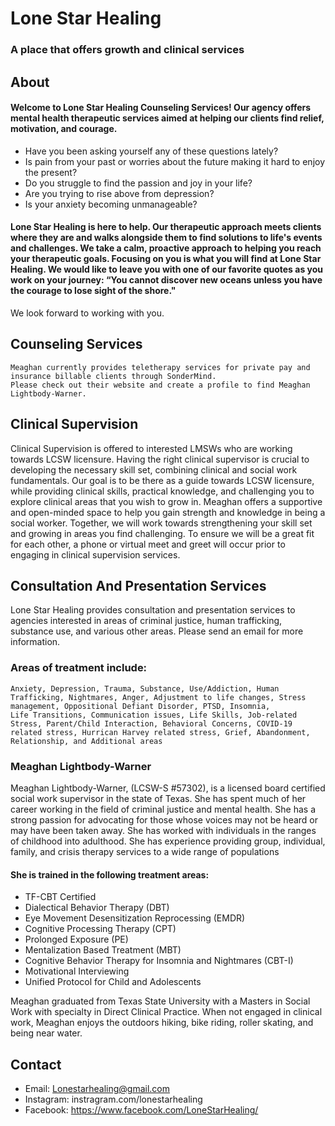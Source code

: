 # Lone Star Healing

### A place that offers growth and clinical services

## About

#### Welcome to Lone Star Healing Counseling Services! Our agency offers mental health therapeutic services aimed at helping our clients find relief, motivation, and courage.

- Have you been asking yourself any of these questions lately?
- Is pain from your past or worries about the future making it hard to enjoy the present?
- Do you struggle to find the passion and joy in your life?
- Are you trying to rise above from depression?
- Is your anxiety becoming unmanageable?

#### Lone Star Healing is here to help. Our therapeutic approach meets clients where they are and walks alongside them to find solutions to life's events and challenges. We take a calm, proactive approach to helping you reach your therapeutic goals. Focusing on you is what you will find at Lone Star Healing. We would like to leave you with one of our favorite quotes as you work on your journey: “You cannot discover new oceans unless you have the courage to lose sight of the shore."

We look forward to working with you.

## Counseling Services

    Meaghan currently provides teletherapy services for private pay and insurance billable clients through SonderMind.
    Please check out their website and create a profile to find Meaghan Lightbody-Warner.

## Clinical Supervision

Clinical Supervision is offered to interested LMSWs who are working towards LCSW licensure. Having the right clinical supervisor is crucial to developing the necessary skill set, combining clinical and social work fundamentals. Our goal is to be there as a guide towards LCSW licensure, while providing clinical skills, practical knowledge, and challenging you to explore clinical areas that you wish to grow in. Meaghan offers a supportive and open-minded space to help you gain strength and knowledge in being a social worker. Together, we will work towards strengthening your skill set and growing in areas you find challenging. To ensure we will be a great fit for each other, a phone or virtual meet and greet will occur prior to engaging in clinical supervision services.

## Consultation And Presentation Services

Lone Star Healing provides consultation and presentation services to agencies interested in areas of criminal justice, human trafficking, substance use, and various other areas. Please send an email for more information.

### Areas of treatment include:

    Anxiety, Depression, Trauma, Substance, Use/Addiction, Human Trafficking, Nightmares, Anger, Adjustment to life changes, Stress management, Oppositional Defiant Disorder, PTSD, Insomnia,
    Life Transitions, Communication issues, Life Skills, Job-related Stress, Parent/Child Interaction, Behavioral Concerns, COVID-19 related stress, Hurrican Harvey related stress, Grief, Abandonment, Relationship, and Additional areas

### Meaghan Lightbody-Warner

Meaghan Lightbody-Warner, (LCSW-S #57302), is a licensed board certified social work supervisor in the state of Texas. She has spent much of her career working in the field of criminal justice and mental health. She has a strong passion for advocating for those whose voices may not be heard or may have been taken away. She has worked with individuals in the ranges of childhood into adulthood. She has experience providing group, individual, family, and crisis therapy services to a wide range of populations

#### She is trained in the following treatment areas:

- TF-CBT Certified
- Dialectical Behavior Therapy (DBT)
- Eye Movement Desensitization Reprocessing (EMDR)
- Cognitive Processing Therapy (CPT)
- Prolonged Exposure (PE)
- Mentalization Based Treatment (MBT)
- Cognitive Behavior Therapy for Insomnia and Nightmares (CBT-I)
- Motivational Interviewing
- Unified Protocol for Child and Adolescents

Meaghan graduated from Texas State University with a Masters in Social Work with specialty in Direct Clinical Practice. When not engaged in clinical work, Meaghan enjoys the outdoors hiking, bike riding, roller skating, and being near water.

## Contact

- Email: Lonestarhealing@gmail.com
- Instagram: instragram.com/lonestarhealing
- Facebook: https://www.facebook.com/LoneStarHealing/
